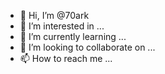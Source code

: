 - 👋 Hi, I’m @70ark
- 👀 I’m interested in ...
- 🌱 I’m currently learning ...
- 💞️ I’m looking to collaborate on ...
- 📫 How to reach me ...

<!---
70ark/70ark is a ✨ special ✨ repository because its `README.md` (this file) appears on your GitHub profile.
You can click the Preview link to take a look at your changes.
--->
